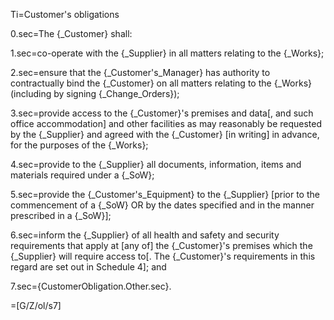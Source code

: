Ti=Customer's obligations

0.sec=The {_Customer} shall:

1.sec=co-operate with the {_Supplier} in all matters relating to the {_Works}; 

2.sec=ensure that the {_Customer's_Manager} has authority to contractually bind the {_Customer} on all matters relating to the {_Works} (including by signing {_Change_Orders}); 

3.sec=provide access to the {_Customer}'s premises and data[, and such office accommodation] and other facilities as may reasonably be requested by the {_Supplier} and agreed with the {_Customer} [in writing] in advance, for the purposes of the {_Works}; 

4.sec=provide to the {_Supplier} all documents, information, items and materials required under a {_SoW}; 

5.sec=provide the {_Customer's_Equipment} to the {_Supplier} [prior to the commencement of a {_SoW} OR by the dates specified and in the manner prescribed in a {_SoW}];

6.sec=inform the {_Supplier} of all health and safety and security requirements that apply at [any of] the {_Customer}'s premises which the {_Supplier} will require access to[. The {_Customer}'s requirements in this regard are set out in Schedule 4]; and

7.sec={CustomerObligation.Other.sec}.

=[G/Z/ol/s7]

